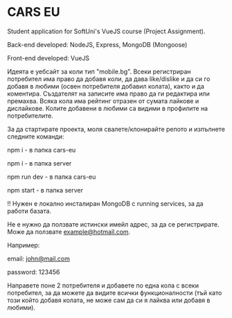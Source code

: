 # CARS EU

Student application for SoftUni's VueJS course (Project Assignment).

Back-end developed: NodeJS, Express, MongoDB (Mongoose)

Front-end developed: VueJS

Идеята е уебсайт за коли тип "mobile.bg". Всеки регистриран потребител има право да добавя коли, да дава like/dislike и да си го добавя в любими (освен потребителя добавил колата), както и да коментира. Създателят на записите има право да ги редактира или премахва. Всяка кола има рейтинг отразен от сумата лайкове и дислайкове. Колите добавени в любими са видими в профилите на потребителите.

За да стартирате проекта, моля свалете/клонирайте репото и изпълнете следните команди:

npm i - в папка cars-eu

npm i - в папка server

npm run dev - в папка cars-eu

npm start - в папка server

!! Нужен е локално инсталиран MongoDB с running services, за да работи базата.

Не е нужно да ползвате истински имейл адрес, за да се регистрирате. Може да ползвате example@hotmail.com.

Например:

email: john@mail.com

password: 123456

Направете поне 2 потребителя и добавете по една кола с всеки потребител, за да можете да видите всички функционалности (тъй като този който добавя колата, не може сам да си я лайква или добавя в любими).


